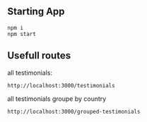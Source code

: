 
## Starting App

```
npm i
npm start
```
## Usefull routes

all testimonials:
````
http://localhost:3000/testimonials
````
all testimonials groupe by country
```
http://localhost:3000/grouped-testimonials
```